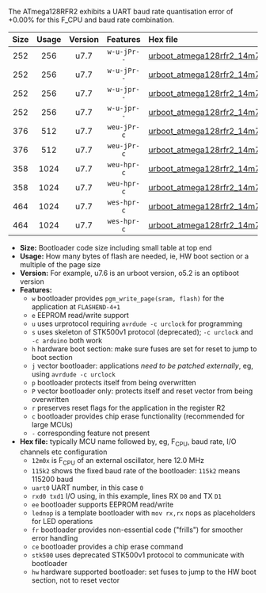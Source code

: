 The ATmega128RFR2 exhibits a UART baud rate quantisation error of +0.00% for this F_CPU and baud rate combination.

|Size|Usage|Version|Features|Hex file|
|:-:|:-:|:-:|:-:|:--|
|252|256|u7.7|`w-u-jPr--`|[urboot_atmega128rfr2_14m7456x_++57k6_uart0_rxe0_txe1_lednop.hex](https://raw.githubusercontent.com/stefanrueger/urboot.hex/main/mcus/atmega128rfr2/external_oscillator/fcpu_14m7456x/br_++57k6/urboot_atmega128rfr2_14m7456x_++57k6_uart0_rxe0_txe1_lednop.hex)|
|252|256|u7.7|`w-u-jPr--`|[urboot_atmega128rfr2_14m7456x_++57k6_uart1_rxd2_txd3_lednop.hex](https://raw.githubusercontent.com/stefanrueger/urboot.hex/main/mcus/atmega128rfr2/external_oscillator/fcpu_14m7456x/br_++57k6/urboot_atmega128rfr2_14m7456x_++57k6_uart1_rxd2_txd3_lednop.hex)|
|252|256|u7.7|`w-u-jpr--`|[urboot_atmega128rfr2_14m7456x_++57k6_uart0_rxe0_txe1_lednop_fr.hex](https://raw.githubusercontent.com/stefanrueger/urboot.hex/main/mcus/atmega128rfr2/external_oscillator/fcpu_14m7456x/br_++57k6/urboot_atmega128rfr2_14m7456x_++57k6_uart0_rxe0_txe1_lednop_fr.hex)|
|252|256|u7.7|`w-u-jpr--`|[urboot_atmega128rfr2_14m7456x_++57k6_uart1_rxd2_txd3_lednop_fr.hex](https://raw.githubusercontent.com/stefanrueger/urboot.hex/main/mcus/atmega128rfr2/external_oscillator/fcpu_14m7456x/br_++57k6/urboot_atmega128rfr2_14m7456x_++57k6_uart1_rxd2_txd3_lednop_fr.hex)|
|376|512|u7.7|`weu-jPr-c`|[urboot_atmega128rfr2_14m7456x_++57k6_uart0_rxe0_txe1_ee_lednop_fr_ce.hex](https://raw.githubusercontent.com/stefanrueger/urboot.hex/main/mcus/atmega128rfr2/external_oscillator/fcpu_14m7456x/br_++57k6/urboot_atmega128rfr2_14m7456x_++57k6_uart0_rxe0_txe1_ee_lednop_fr_ce.hex)|
|376|512|u7.7|`weu-jPr-c`|[urboot_atmega128rfr2_14m7456x_++57k6_uart1_rxd2_txd3_ee_lednop_fr_ce.hex](https://raw.githubusercontent.com/stefanrueger/urboot.hex/main/mcus/atmega128rfr2/external_oscillator/fcpu_14m7456x/br_++57k6/urboot_atmega128rfr2_14m7456x_++57k6_uart1_rxd2_txd3_ee_lednop_fr_ce.hex)|
|358|1024|u7.7|`weu-hpr-c`|[urboot_atmega128rfr2_14m7456x_++57k6_uart0_rxe0_txe1_ee_lednop_fr_ce_hw.hex](https://raw.githubusercontent.com/stefanrueger/urboot.hex/main/mcus/atmega128rfr2/external_oscillator/fcpu_14m7456x/br_++57k6/urboot_atmega128rfr2_14m7456x_++57k6_uart0_rxe0_txe1_ee_lednop_fr_ce_hw.hex)|
|358|1024|u7.7|`weu-hpr-c`|[urboot_atmega128rfr2_14m7456x_++57k6_uart1_rxd2_txd3_ee_lednop_fr_ce_hw.hex](https://raw.githubusercontent.com/stefanrueger/urboot.hex/main/mcus/atmega128rfr2/external_oscillator/fcpu_14m7456x/br_++57k6/urboot_atmega128rfr2_14m7456x_++57k6_uart1_rxd2_txd3_ee_lednop_fr_ce_hw.hex)|
|464|1024|u7.7|`wes-hpr-c`|[urboot_atmega128rfr2_14m7456x_++57k6_uart0_rxe0_txe1_ee_lednop_fr_ce_stk500_hw.hex](https://raw.githubusercontent.com/stefanrueger/urboot.hex/main/mcus/atmega128rfr2/external_oscillator/fcpu_14m7456x/br_++57k6/urboot_atmega128rfr2_14m7456x_++57k6_uart0_rxe0_txe1_ee_lednop_fr_ce_stk500_hw.hex)|
|464|1024|u7.7|`wes-hpr-c`|[urboot_atmega128rfr2_14m7456x_++57k6_uart1_rxd2_txd3_ee_lednop_fr_ce_stk500_hw.hex](https://raw.githubusercontent.com/stefanrueger/urboot.hex/main/mcus/atmega128rfr2/external_oscillator/fcpu_14m7456x/br_++57k6/urboot_atmega128rfr2_14m7456x_++57k6_uart1_rxd2_txd3_ee_lednop_fr_ce_stk500_hw.hex)|

- **Size:** Bootloader code size including small table at top end
- **Usage:** How many bytes of flash are needed, ie, HW boot section or a multiple of the page size
- **Version:** For example, u7.6 is an urboot version, o5.2 is an optiboot version
- **Features:**
  + `w` bootloader provides `pgm_write_page(sram, flash)` for the application at `FLASHEND-4+1`
  + `e` EEPROM read/write support
  + `u` uses urprotocol requiring `avrdude -c urclock` for programming
  + `s` uses skeleton of STK500v1 protocol (deprecated); `-c urclock` and `-c arduino` both work
  + `h` hardware boot section: make sure fuses are set for reset to jump to boot section
  + `j` vector bootloader: applications *need to be patched externally*, eg, using `avrdude -c urclock`
  + `p` bootloader protects itself from being overwritten
  + `P` vector bootloader only: protects itself and reset vector from being overwritten
  + `r` preserves reset flags for the application in the register R2
  + `c` bootloader provides chip erase functionality (recommended for large MCUs)
  + `-` corresponding feature not present
- **Hex file:** typically MCU name followed by, eg, F<sub>CPU</sub>, baud rate, I/O channels etc configuration
  + `12m0x` is F<sub>CPU</sub> of an external oscillator, here 12.0 MHz
  + `115k2` shows the fixed baud rate of the bootloader: `115k2` means 115200 baud
  + `uart0` UART number, in this case `0`
  + `rxd0 txd1` I/O using, in this example, lines RX `D0` and TX `D1`
  + `ee` bootloader supports EEPROM read/write
  + `lednop` is a template bootloader with `mov rx,rx` nops as placeholders for LED operations
  + `fr` bootloader provides non-essential code ("frills") for smoother error handling
  + `ce` bootloader provides a chip erase command
  + `stk500` uses deprecated STK500v1 protocol to communicate with bootloader
  + `hw` hardware supported bootloader: set fuses to jump to the HW boot section, not to reset vector
